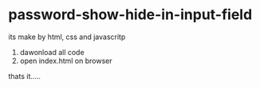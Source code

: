# password-show-hide-in-input-field
its make by html, css and javascritp

1. dawonload all code
2. open index.html on browser

thats it.....

